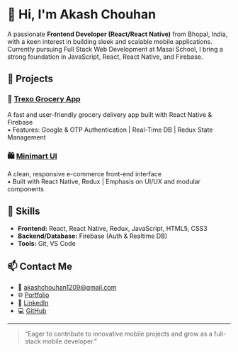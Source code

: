 # 👋 Hi, I'm Akash Chouhan

A passionate **Frontend Developer (React/React Native)** from Bhopal, India, with a keen interest in building sleek and scalable mobile applications. Currently pursuing Full Stack Web Development at Masai School, I bring a strong foundation in JavaScript, React, React Native, and Firebase.

## 🚀 Projects

### 🛒 [Trexo Grocery App](https://github.com/ChouhanAkash/Capstone_Project_1.git)
A fast and user-friendly grocery delivery app built with React Native & Firebase  
• Features: Google & OTP Authentication | Real-Time DB | Redux State Management

### 🛍 [Minimart UI](https://github.com/ChouhanAkash/Minimart_UI.git)
A clean, responsive e-commerce front-end interface  
• Built with React Native, Redux | Emphasis on UI/UX and modular components

## 🧠 Skills

- **Frontend:** React, React Native, Redux, JavaScript, HTML5, CSS3  
- **Backend/Database:** Firebase (Auth & Realtime DB)  
- **Tools:** Git, VS Code

## 📫 Contact Me

- 📧 akashchouhan1209@gmail.com  
- 🌐 [Portfolio](https://www.akashportfolio.com/)  
- 💼 [LinkedIn](https://www.linkedin.com/in/akash-chouhan-a06320202)  
- 💻 [GitHub](https://github.com/ChouhanAkash)

---

> “Eager to contribute to innovative mobile projects and grow as a full-stack mobile developer.”


